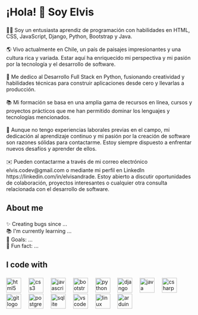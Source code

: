 <h1 align="left">¡Hola! 👋 Soy Elvis</h1>

###

<p align="left">👨‍💻 Soy un entusiasta aprendiz de programación con habilidades en HTML, CSS, JavaScript, Django, Python, Bootstrap y Java.<br><br>🌎 Vivo actualmente en Chile, un país de paisajes impresionantes y una cultura rica y variada. Estar aquí ha enriquecido mi perspectiva y mi pasión por la tecnología y el desarrollo de software.<br><br>💼 Me dedico al Desarrollo Full Stack en Python, fusionando creatividad y habilidades técnicas para construir aplicaciones desde cero y llevarlas a producción.<br><br>📚 Mi formación se basa en una amplia gama de recursos en línea, cursos y proyectos prácticos que me han permitido dominar los lenguajes y tecnologías mencionados.<br><br>🚀 Aunque no tengo experiencias laborales previas en el campo, mi dedicación al aprendizaje continuo y mi pasión por la creación de software son razones sólidas para contactarme. Estoy siempre dispuesto a enfrentar nuevos desafíos y aprender de ellos.<br><br>✉️ Pueden contactarme a través de mi correo electrónico elvis.codev@gmail.com o mediante mi perfil en LinkedIn https://linkedin.com/in/elvisandrade. Estoy abierto a discutir oportunidades de colaboración, proyectos interesantes o cualquier otra consulta relacionada con el desarrollo de software.</p>

###

<h2 align="left">About me</h2>

###

<p align="left">✨ Creating bugs since ...<br>📚 I'm currently learning ...<br>🎯 Goals: ...<br>🎲 Fun fact: ...</p>

###

<h2 align="left">I code with</h2>

###

<div align="left">
  <img src="https://cdn.jsdelivr.net/gh/devicons/devicon/icons/html5/html5-original.svg" height="40" alt="html5 logo"  />
  <img width="12" />
  <img src="https://cdn.jsdelivr.net/gh/devicons/devicon/icons/css3/css3-original.svg" height="40" alt="css3 logo"  />
  <img width="12" />
  <img src="https://cdn.jsdelivr.net/gh/devicons/devicon/icons/javascript/javascript-original.svg" height="40" alt="javascript logo"  />
  <img width="12" />
  <img src="https://cdn.jsdelivr.net/gh/devicons/devicon/icons/bootstrap/bootstrap-original.svg" height="40" alt="bootstrap logo"  />
  <img width="12" />
  <img src="https://cdn.jsdelivr.net/gh/devicons/devicon/icons/python/python-original.svg" height="40" alt="python logo"  />
  <img width="12" />
  <img src="https://cdn.jsdelivr.net/gh/devicons/devicon/icons/django/django-plain.svg" height="40" alt="django logo"  />
  <img width="12" />
  <img src="https://cdn.jsdelivr.net/gh/devicons/devicon/icons/java/java-original.svg" height="40" alt="java logo"  />
  <img width="12" />
  <img src="https://cdn.jsdelivr.net/gh/devicons/devicon/icons/csharp/csharp-original.svg" height="40" alt="csharp logo"  />
  <img width="12" />
  <img src="https://cdn.jsdelivr.net/gh/devicons/devicon/icons/git/git-original.svg" height="40" alt="git logo"  />
  <img width="12" />
  <img src="https://cdn.jsdelivr.net/gh/devicons/devicon/icons/postgresql/postgresql-original.svg" height="40" alt="postgresql logo"  />
  <img width="12" />
  <img src="https://cdn.jsdelivr.net/gh/devicons/devicon/icons/sqlite/sqlite-original.svg" height="40" alt="sqlite logo"  />
  <img width="12" />
  <img src="https://cdn.jsdelivr.net/gh/devicons/devicon/icons/vscode/vscode-original.svg" height="40" alt="vscode logo"  />
  <img width="12" />
  <img src="https://cdn.jsdelivr.net/gh/devicons/devicon/icons/linux/linux-original.svg" height="40" alt="linux logo"  />
  <img width="12" />
  <img src="https://cdn.jsdelivr.net/gh/devicons/devicon/icons/arduino/arduino-original.svg" height="40" alt="arduino logo"  />
</div>

###
